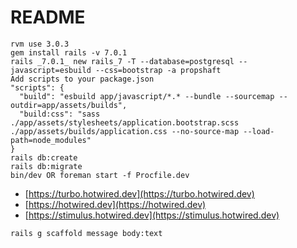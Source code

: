 # README

```
rvm use 3.0.3
gem install rails -v 7.0.1
rails _7.0.1_ new rails_7 -T --database=postgresql --javascript=esbuild --css=bootstrap -a propshaft
Add scripts to your package.json
"scripts": {
  "build": "esbuild app/javascript/*.* --bundle --sourcemap --outdir=app/assets/builds",
  "build:css": "sass ./app/assets/stylesheets/application.bootstrap.scss ./app/assets/builds/application.css --no-source-map --load-path=node_modules"
}
rails db:create
rails db:migrate
bin/dev OR foreman start -f Procfile.dev
```

- [https://turbo.hotwired.dev](https://turbo.hotwired.dev)
- [https://hotwired.dev](https://hotwired.dev)
- [https://stimulus.hotwired.dev](https://stimulus.hotwired.dev)

```
rails g scaffold message body:text
```
